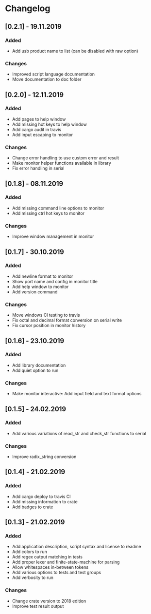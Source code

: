 # Changelog

## [0.2.1] - 19.11.2019

### Added
- Add usb product name to list (can be disabled with raw option)

### Changes
- Improved script language documentation
- Move documentation to doc folder

## [0.2.0] - 12.11.2019

### Added
- Add pages to help window
- Add missing hot keys to help window
- Add cargo audit in travis
- Add input escaping to monitor

### Changes
- Change error handling to use custom error and result
- Make monitor helper functions available in library
- Fix error handling in serial

## [0.1.8] - 08.11.2019

### Added
- Add missing command line options to monitor
- Add missing ctrl hot keys to monitor

### Changes
- Improve window management in monitor

## [0.1.7] - 30.10.2019

### Added
- Add newline format to monitor
- Show port name and config in monitor title
- Add help window to monitor
- Add version command

### Changes
- Move windows CI testing to travis
- Fix octal and decimal format conversion on serial write
- Fix cursor position in monitor history

## [0.1.6] - 23.10.2019

### Added
- Add library documentation
- Add quiet option to run

### Changes
- Make monitor interactive: Add input field and text format options

## [0.1.5] - 24.02.2019

### Added
- Add various variations of read_str and check_str functions to serial

### Changes
- Improve radix_string conversion

## [0.1.4] - 21.02.2019

### Added
- Add cargo deploy to travis CI
- Add missing information to crate
- Add badges to crate

## [0.1.3] - 21.02.2019

### Added
- Add application description, script syntax and license to readme
- Add colors to run
- Add regex output matching in tests
- Add proper lexer and finite-state-machine for parsing
- Allow whitespaces in-between tokens
- Add various options to tests and test groups
- Add verbosity to run

### Changes
- Change crate version to 2018 edition
- Improve test result output

